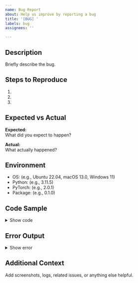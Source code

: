 ```yaml
---
name: Bug Report
about: Help us improve by reporting a bug
title: '[BUG] '
labels: bug
assignees: ''

---
```


## Description

Briefly describe the bug.

## Steps to Reproduce

1. 
2. 
3. 

## Expected vs Actual

**Expected:**  
What did you expect to happen?

**Actual:**  
What actually happened?

## Environment

- OS: (e.g., Ubuntu 22.04, macOS 13.0, Windows 11)
- Python: (e.g., 3.11.5)
- PyTorch: (e.g., 2.0.1)
- Package: (e.g., 0.1.0)

## Code Sample

<details>
<summary>Show code</summary>

```python
# Minimal code to reproduce
```
</details>

## Error Output

<details>
<summary>Show error</summary>

```
Paste error messages or stack traces here
```
</details>

## Additional Context

Add screenshots, logs, related issues, or anything else helpful.
